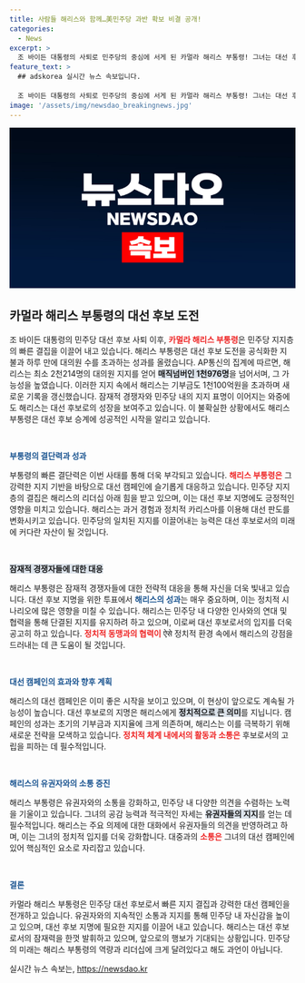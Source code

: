 ```yaml
---
title: 사람들 해리스와 함께…美민주당 과반 확보 비결 공개!
categories:
  - News
excerpt: >
  조 바이든 대통령의 사퇴로 민주당의 중심에 서게 된 카멀라 해리스 부통령! 그녀는 대선 후보 지명에 필요한 대의원 수를 초과하며, 기부금도 기록적으로 모으고 있습니다. 해리스의 상승세와 민주당 지지층의 결집을 확인하세요!
feature_text: >
  ## adskorea 실시간 뉴스 속보입니다.

  조 바이든 대통령의 사퇴로 민주당의 중심에 서게 된 카멀라 해리스 부통령! 그녀는 대선 후보 지명에 필요한 대의원 수를 초과하며, 기부금도 기록적으로 모으고 있습니다. 해리스의 상승세와 민주당 지지층의 결집을 확인하세요!
image: '/assets/img/newsdao_breakingnews.jpg'
---
```


<p><img src="/assets/img/newsdao_breakingnews.jpg" alt="adskorea 속보" /></p>

<h2 data-ke-size="size26">카멀라 해리스 부통령의 대선 후보 도전</h2>

<p data-ke-size="size16">조 바이든 대통령의 민주당 대선 후보 사퇴 이후, <b><span style="color: #ee2323;">카멀라 해리스 부통령</span></b>은 민주당 지지층의 빠른 결집을 이끌어 내고 있습니다. 해리스 부통령은 대선 후보 도전을 공식화한 지 불과 하루 만에 대의원 수를 초과하는 성과를 올렸습니다. AP통신의 집계에 따르면, 해리스는 최소 2천214명의 대의원 지지를 얻어 <b><span style="background-color: #21538527;">매직넘버인 1천976명</span></b>을 넘어서며, 그 가능성을 높였습니다. 이러한 지지 속에서 해리스는 기부금도 1천100억원을 초과하며 새로운 기록을 갱신했습니다. 잠재적 경쟁자와 민주당 내의 지지 표명이 이어지는 와중에도 해리스는 대선 후보로의 성장을 보여주고 있습니다. 이 불확실한 상황에서도 해리스 부통령은 대선 후보 승계에 성공적인 시작을 알리고 있습니다. </p>

<p data-ke-size="size16">&nbsp;</p>

<p><b><span style="color: #1a5490;">부통령의 결단력과 성과</span></b></p>

<p>부통령의 빠른 결단력은 이번 사태를 통해 더욱 부각되고 있습니다. <b><span style="color: #ee2323;">해리스 부통령은</span></b> 그 강력한 지지 기반을 바탕으로 대선 캠페인에 슬기롭게 대응하고 있습니다. 민주당 지지층의 결집은 해리스의 리더십 아래 힘을 받고 있으며, 이는 대선 후보 지명에도 긍정적인 영향을 미치고 있습니다. 해리스는 과거 경험과 정치적 카리스마를 이용해 대선 판도를 변화시키고 있습니다. 민주당의 일치된 지지를 이끌어내는 능력은 대선 후보로서의 미래에 커다란 자산이 될 것입니다. </p>

<p data-ke-size="size16">&nbsp;</p>

<p><b><span style="background-color: #21538527;">잠재적 경쟁자들에 대한 대응</span></b></p>

<p>해리스 부통령은 잠재적 경쟁자들에 대한 전략적 대응을 통해 자신을 더욱 빛내고 있습니다. 대선 후보 지명을 위한 투표에서 <b><span style="color: #1a5490;">해리스의 성과</span></b>는 매우 중요하며, 이는 정치적 시나리오에 많은 영향을 미칠 수 있습니다. 해리스는 민주당 내 다양한 인사와의 연대 및 협력을 통해 단결된 지지를 유지하려 하고 있으며, 이로써 대선 후보로서의 입지를 더욱 공고히 하고 있습니다. <b><span style="color: #ee2323;">정치적 동맹과의 협력이</span></b> ऐसे 정치적 환경 속에서 해리스의 강점을 드러내는 데 큰 도움이 될 것입니다.</p>

<p data-ke-size="size16">&nbsp;</p>

<p><b><span style="color: #1a5490;">대선 캠페인의 효과와 향후 계획</span></b></p>

<p>해리스의 대선 캠페인은 이미 좋은 시작을 보이고 있으며, 이 현상이 앞으로도 계속될 가능성이 높습니다. 대선 후보로의 지명은 해리스에게 <b><span style="background-color: #21538527;">정치적으로 큰 의미</span></b>를 지닙니다. 캠페인의 성과는 초기의 기부금과 지지율에 크게 의존하며, 해리스는 이를 극복하기 위해 새로운 전략을 모색하고 있습니다. <b><span style="color: #ee2323;">정치적 체계 내에서의 활동과 소통은</span></b> 후보로서의 고립을 피하는 데 필수적입니다.</p>

<p data-ke-size="size16">&nbsp;</p>

<p><b><span style="color: #1a5490;">해리스의 유권자와의 소통 증진</span></b></p>

<p>해리스 부통령은 유권자와의 소통을 강화하고, 민주당 내 다양한 의견을 수렴하는 노력을 기울이고 있습니다. 그녀의 공감 능력과 적극적인 자세는 <b><span style="background-color: #21538527;">유권자들의 지지</span></b>를 얻는 데 필수적입니다. 해리스는 주요 의제에 대한 대화에서 유권자들의 의견을 반영하려고 하며, 이는 그녀의 정치적 입지를 더욱 강화합니다. 대중과의 <b><span style="color: #ee2323;">소통은</span></b> 그녀의 대선 캠페인에 있어 핵심적인 요소로 자리잡고 있습니다.</p>

<p data-ke-size="size16">&nbsp;</p>

<p><b><span style="color: #1a5490;">결론</span></b></p>

<p>카멀라 해리스 부통령은 민주당 대선 후보로서 빠른 지지 결집과 강력한 대선 캠페인을 전개하고 있습니다. 유권자와의 지속적인 소통과 지지를 통해 민주당 내 자신감을 높이고 있으며, 대선 후보 지명에 필요한 지지를 이끌어 내고 있습니다. 해리스는 대선 후보로서의 잠재력을 한껏 발휘하고 있으며, 앞으로의 행보가 기대되는 상황입니다. 민주당의 미래는 해리스 부통령의 역량과 리더십에 크게 달려있다고 해도 과언이 아닙니다. </p>
실시간 뉴스 속보는, <a href="https://newsdao.kr" rel="dofollow">https://newsdao.kr</a>


